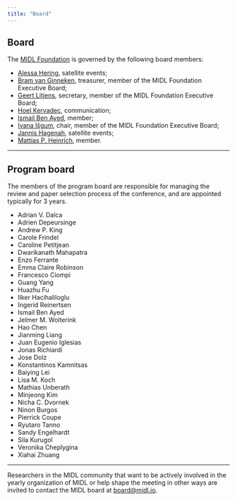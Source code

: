 ```yaml
---
title: "Board"
---
```


## Board

The [MIDL Foundation](/foundation.html) is governed by the following board members:

* [Alessa Hering](https://www.diagnijmegen.nl/people/alessa-hering/), satellite events;
* [Bram van Ginneken](https://www.diagnijmegen.nl/people/bram-van-ginneken/), treasurer, member of the MIDL Foundation Executive Board;
* [Geert Litjens](https://www.computationalpathologygroup.eu/members/geert-litjens/), secretary, member of the MIDL Foundation Executive Board;
* [Hoel Kervadec](https://hoel.kervadec.science), communication;
* [Ismail Ben Ayed](https://scholar.google.fr/citations?user=29vyUccAAAAJ&hl=fr&oi=ao), member;
* [Ivana Išgum](https://www.amsterdamumc.org/en/research/researchers/ivana-isgum.htm), chair, member of the MIDL Foundation Executive Board;
* [Jannis Hagenah](https://eng.ox.ac.uk/people/jannis-hagenah/), satellite events;
* [Mattias P. Heinrich](https://www.imi.uni-luebeck.de/en/institute/staff/heinrich-mattias.html), member.

---

## Program board

The members of the program board are responsible for managing the review and paper selection process of the conference, and are appointed typically for 3 years. 

* Adrian V. Dalca
* Adrien Depeursinge
* Andrew P. King
* Carole Frindel
* Caroline Petitjean
* Dwarikanath Mahapatra
* Enzo Ferrante
* Emma Claire Robinson
* Francesco Ciompi
* Guang Yang
* Huazhu Fu
* Ilker Hacihaliloglu
* Ingerid Reinertsen
* Ismail Ben Ayed
* Jelmer M. Wolterink
* Hao Chen
* Jianming Liang
* Juan Eugenio Iglesias
* Jonas Richiardi
* Jose Dolz
* Konstantinos Kamnitsas
* Baiying Lei
* Lisa M. Koch
* Mathias Unberath
* Minjeong Kim
* Nicha C. Dvornek
* Ninon Burgos
* Pierrick Coupe
* Ryutaro Tanno
* Sandy Engelhardt
* Sila Kurugol
* Veronika Cheplygina
* Xiahai Zhuang

---

Researchers in the MIDL community that want to be actively involved in the yearly organization of MIDL or help shape the meeting in other ways are invited to contact the MIDL board at [board@midl.io](mailto:board@midl.io).
